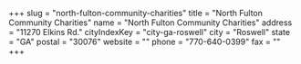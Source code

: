 +++
slug = "north-fulton-community-charities"
title = "North Fulton Community Charities"
name = "North Fulton Community Charities"
address = "11270 Elkins Rd."
cityIndexKey = "city-ga-roswell"
city = "Roswell"
state = "GA"
postal = "30076"
website = ""
phone = "770-640-0399"
fax = ""
+++
